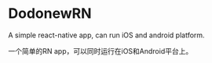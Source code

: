# DodonewRN
A simple react-native app, can run iOS and android platform.

一个简单的RN app，可以同时运行在iOS和Android平台上。


